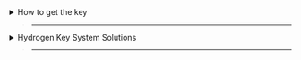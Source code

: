 <details>
  <summary>How to get the key</summary>

> ___

>
>[<img src="https://img.youtube.com/vi/pG70IqOrB2E/maxresdefault.jpg">](https://www.youtube.com/watch?v=pG70IqOrB2E "How to get the key | Hydrogen V2")
>

</details>

> ------

<details>
  <summary>Hydrogen Key System Solutions</summary>

> ___

> - **Application error: a client-side exception has occurred**
>
> Use a different browser
>
> -------
> - **key dosen't match HWID**
>
> Back to `How to get the key`

</details>

> -----
